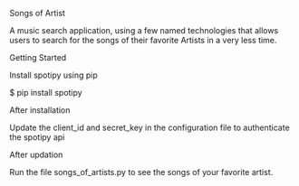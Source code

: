 Songs of Artist

A music search application, using a few named technologies that allows users to search for the songs of their favorite Artists in a very less time.

Getting Started

Install spotipy using pip
 
$ pip install spotipy

After installation

Update the client_id and secret_key in the configuration file to authenticate the spotipy api

After updation

Run the file songs_of_artists.py to see the songs of your favorite artist.
